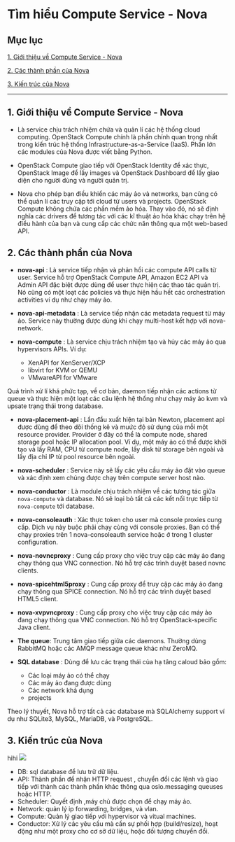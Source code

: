 # Tìm hiểu Compute Service - Nova

## Mục lục

[1. Giới thiệu về Compute Service - Nova](#intro)

[2. Các thành phần của Nova](#component)

[3. Kiến trúc của Nova](#architecture)

--------

<a name="intro"></a>
## 1. Giới thiệu về Compute Service - Nova

- Là service chịu trách nhiệm chứa và quản lí các hệ thống cloud computing. OpenStack Compute chính là phần chính quan trọng nhất trong kiến trúc hệ thống  Infrastructure-as-a-Service (IaaS). Phần lớn các modules của Nova được viết bằng Python.

- OpenStack Compute giao tiếp với OpenStack Identity để xác thực, OpenStack Image để lấy images và OpenStack Dashboard để lấy giao diện cho người dùng và người quản trị.

- Nova cho phép bạn điều khiển các máy ảo và networks, bạn cũng có thể quản lí các truy cập tới cloud từ users và projects. OpenStack Compute không chứa các phần mềm ảo hóa. Thay vào đó, nó sẽ định nghĩa các drivers để tương tác với các kĩ thuật ảo hóa khác chạy trên hệ điều hành của bạn và cung cấp các chức năn thông qua một web-based API.

<a name="component"></a>
## 2. Các thành phần của Nova

- **nova-api** : Là service tiếp nhận và phản hồi các compute API calls từ user. Service hỗ trợ OpenStack Compute API, Amazon EC2 API và Admin API đặc biệt được dùng để user thực hiện các thao tác quản trị. Nó cũng có một loạt các policies và thực hiện hầu hết các orchestration activities ví dụ như chạy máy ảo.

- **nova-api-metadata** : Là service tiếp nhận các metadata request từ máy ảo. Service này thường được dùng khi chạy multi-host kết hợp với nova-network.

- **nova-compute** : Là service chịu trách nhiệm tạo và hủy các máy ảo qua hypervisors APIs. Ví dụ:
  - XenAPI for XenServer/XCP
  - libvirt for KVM or QEMU
  - VMwareAPI for VMware

Quá trình xử lí khá phức tạp, về cơ bản, daemon tiếp nhận các actions từ queue và thực hiện một loạt các câu lệnh hệ thống như chạy máy ảo kvm và upsate trạng thái trong database.

- **nova-placement-api** : Lần đầu xuất hiện tại bản Newton, placement api được dùng để theo dõi thống kê và muức độ sử dụng của mỗi một resource provider. Provider ở đây có thể là compute node, shared storage pool hoặc  IP allocation pool. Ví dụ, một máy ảo có thể được khởi tạo và lấy RAM, CPU từ compute node, lấy disk từ storage bên ngoài và lấy địa chỉ IP từ pool resource bên ngoài.

- **nova-scheduler** : Service này sẽ lấy các yêu cầu máy ảo đặt vào queue và xác định xem chúng được chạy trên compute server host nào.

- **nova-conductor** : Là module chịu trách nhiệm về các tương tác giữa `nova-compute` và database. Nó sẽ loại bỏ tất cả các kết nối trực tiếp từ `nova-compute` tới database.

- **nova-consoleauth** : Xác thực token cho user mà console proxies cung cấp. Dịch vụ này buộc phải chạy cùng với console proxies. Bạn có thể chạy proxies trên 1 nova-consoleauth service hoặc ở trong 1 cluster configuration.

- **nova-novncproxy** : Cung cấp proxy cho việc truy cập các máy ảo đang chạy thông qua VNC connection. Nó hỗ trợ các trình duyệt based novnc clients.

- **nova-spicehtml5proxy** : Cung cấp proxy để truy cập các máy ảo đang chạy thông qua SPICE connection. Nó hỗ trợ các trình duyệt based HTML5 client.

- **nova-xvpvncproxy** : Cung cấp proxy cho việc truy cập các máy ảo đang chạy thông qua VNC connection. Nó hỗ trợ OpenStack-specific Java client.

- **The queue**: Trung tâm giao tiếp giữa các daemons. Thường dùng RabbitMQ hoặc các AMQP message queue khác như ZeroMQ.

- **SQL database** : Dùng để lưu các trạng thái của hạ tâng caloud bảo gồm:
  - Các loại máy ảo có thể chạy
  - Các máy ảo đang được dùng
  - Các network khả dụng
  - projects

Theo lý thuyết, Nova hỗ trợ tất cả các database mà SQLAlchemy support ví dụ như  SQLite3, MySQL, MariaDB, và PostgreSQL.

<a name="architecture"></a>
## 3. Kiến trúc của Nova
hihi
<img src="http://i.imgur.com/SWgKmDp.png">

- DB: sql database để lưu trữ dữ liệu.
- API: Thành phần để nhận HTTP request , chuyển đổi các lệnh và giao tiếp với thành các thành phần khác thông qua oslo.messaging queuses hoặc HTTP.
- Scheduler: Quyết định ,máy chủ được chọn để chạy máy ảo.
- Network: quản lý ip forwarding, bridges, và vlan.
- Compute: Quản lý giao tiếp với hypervisor và vitual machines.
- Conductor: Xử lý các yêu cầu mà cần sự phối hợp (build/resize), hoạt động như một proxy cho cơ sở dữ liệu, hoặc đối tượng chuyển đổi.
